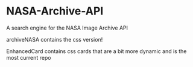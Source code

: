 # NASA-Archive-API
A search engine for the NASA Image Archive API


archiveNASA contains the css version!

EnhancedCard contains css cards that are a bit more dynamic and is the most current repo

